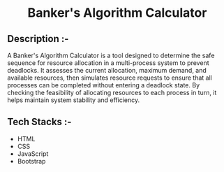 # <p align="center">Banker's Algorithm Calculator</p>

## Description :-

A Banker's Algorithm Calculator is a tool designed to determine the safe sequence for resource allocation in a multi-process system to prevent deadlocks. It assesses the current allocation, maximum demand, and available resources, then simulates resource requests to ensure that all processes can be completed without entering a deadlock state. By checking the feasibility of allocating resources to each process in turn, it helps maintain system stability and efficiency.

## Tech Stacks :-

- HTML
- CSS
- JavaScript
- Bootstrap

